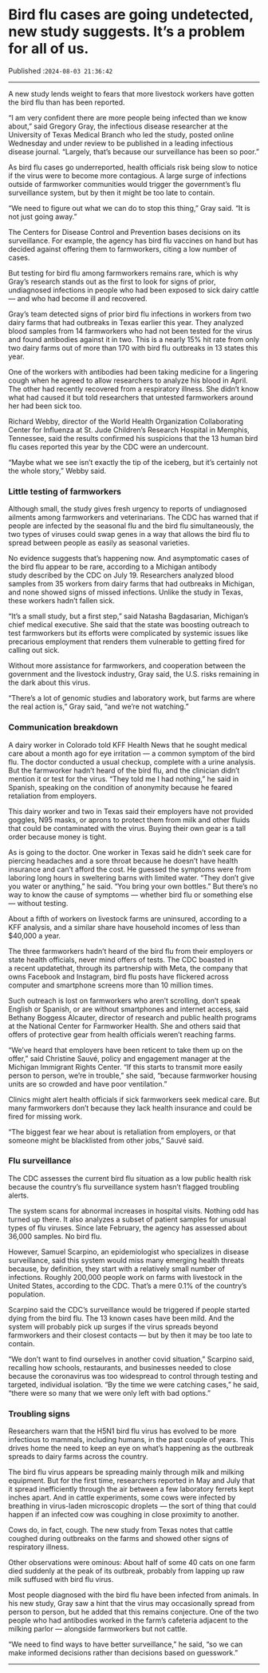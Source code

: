 # Bird flu cases are going undetected, new study suggests. It’s a problem for all of us.

Published :`2024-08-03 21:36:42`

---

A new study lends weight to fears that more livestock workers have gotten the bird flu than has been reported.

“I am very confident there are more people being infected than we know about,” said Gregory Gray, the infectious disease researcher at the University of Texas Medical Branch who led the study, posted online Wednesday and under review to be published in a leading infectious disease journal. “Largely, that’s because our surveillance has been so poor.”

As bird flu cases go underreported, health officials risk being slow to notice if the virus were to become more contagious. A large surge of infections outside of farmworker communities would trigger the government’s flu surveillance system, but by then it might be too late to contain.

“We need to figure out what we can do to stop this thing,” Gray said. “It is not just going away.”

The Centers for Disease Control and Prevention bases decisions on its surveillance. For example, the agency has bird flu vaccines on hand but has decided against offering them to farmworkers, citing a low number of cases.

But testing for bird flu among farmworkers remains rare, which is why Gray’s research stands out as the first to look for signs of prior, undiagnosed infections in people who had been exposed to sick dairy cattle — and who had become ill and recovered.

Gray’s team detected signs of prior bird flu infections in workers from two dairy farms that had outbreaks in Texas earlier this year. They analyzed blood samples from 14 farmworkers who had not been tested for the virus and found antibodies against it in two. This is a nearly 15% hit rate from only two dairy farms out of more than 170 with bird flu outbreaks in 13 states this year.

One of the workers with antibodies had been taking medicine for a lingering cough when he agreed to allow researchers to analyze his blood in April. The other had recently recovered from a respiratory illness. She didn’t know what had caused it but told researchers that untested farmworkers around her had been sick too.

Richard Webby, director of the World Health Organization Collaborating Center for Influenza at St. Jude Children’s Research Hospital in Memphis, Tennessee, said the results confirmed his suspicions that the 13 human bird flu cases reported this year by the CDC were an undercount.

“Maybe what we see isn’t exactly the tip of the iceberg, but it’s certainly not the whole story,” Webby said.

### Little testing of farmworkers

Although small, the study gives fresh urgency to reports of undiagnosed ailments among farmworkers and veterinarians. The CDC has warned that if people are infected by the seasonal flu and the bird flu simultaneously, the two types of viruses could swap genes in a way that allows the bird flu to spread between people as easily as seasonal varieties.

No evidence suggests that’s happening now. And asymptomatic cases of the bird flu appear to be rare, according to a Michigan antibody study described by the CDC on July 19. Researchers analyzed blood samples from 35 workers from dairy farms that had outbreaks in Michigan, and none showed signs of missed infections. Unlike the study in Texas, these workers hadn’t fallen sick.

“It’s a small study, but a first step,” said Natasha Bagdasarian, Michigan’s chief medical executive. She said that the state was boosting outreach to test farmworkers but its efforts were complicated by systemic issues like precarious employment that renders them vulnerable to getting fired for calling out sick.

Without more assistance for farmworkers, and cooperation between the government and the livestock industry, Gray said, the U.S. risks remaining in the dark about this virus.

“There’s a lot of genomic studies and laboratory work, but farms are where the real action is,” Gray said, “and we’re not watching.”

### Communication breakdown

A dairy worker in Colorado told KFF Health News that he sought medical care about a month ago for eye irritation — a common symptom of the bird flu. The doctor conducted a usual checkup, complete with a urine analysis. But the farmworker hadn’t heard of the bird flu, and the clinician didn’t mention it or test for the virus. “They told me I had nothing,” he said in Spanish, speaking on the condition of anonymity because he feared retaliation from employers.

This dairy worker and two in Texas said their employers have not provided goggles, N95 masks, or aprons to protect them from milk and other fluids that could be contaminated with the virus. Buying their own gear is a tall order because money is tight.

As is going to the doctor. One worker in Texas said he didn’t seek care for piercing headaches and a sore throat because he doesn’t have health insurance and can’t afford the cost. He guessed the symptoms were from laboring long hours in sweltering barns with limited water. “They don’t give you water or anything,” he said. “You bring your own bottles.” But there’s no way to know the cause of symptoms — whether bird flu or something else — without testing.

About a fifth of workers on livestock farms are uninsured, according to a KFF analysis, and a similar share have household incomes of less than $40,000 a year.

The three farmworkers hadn’t heard of the bird flu from their employers or state health officials, never mind offers of tests. The CDC boasted in a recent updatethat, through its partnership with Meta, the company that owns Facebook and Instagram, bird flu posts have flickered across computer and smartphone screens more than 10 million times.

Such outreach is lost on farmworkers who aren’t scrolling, don’t speak English or Spanish, or are without smartphones and internet access, said Bethany Boggess Alcauter, director of research and public health programs at the National Center for Farmworker Health. She and others said that offers of protective gear from health officials weren’t reaching farms.

“We’ve heard that employers have been reticent to take them up on the offer,” said Christine Sauvé, policy and engagement manager at the Michigan Immigrant Rights Center. “If this starts to transmit more easily person to person, we’re in trouble,” she said, “because farmworker housing units are so crowded and have poor ventilation.”

Clinics might alert health officials if sick farmworkers seek medical care. But many farmworkers don’t because they lack health insurance and could be fired for missing work.

“The biggest fear we hear about is retaliation from employers, or that someone might be blacklisted from other jobs,” Sauvé said.

### Flu surveillance

The CDC assesses the current bird flu situation as a low public health risk because the country’s flu surveillance system hasn’t flagged troubling alerts.

The system scans for abnormal increases in hospital visits. Nothing odd has turned up there. It also analyzes a subset of patient samples for unusual types of flu viruses. Since late February, the agency has assessed about 36,000 samples. No bird flu.

However, Samuel Scarpino, an epidemiologist who specializes in disease surveillance, said this system would miss many emerging health threats because, by definition, they start with a relatively small number of infections. Roughly 200,000 people work on farms with livestock in the United States, according to the CDC. That’s a mere 0.1% of the country’s population.

Scarpino said the CDC’s surveillance would be triggered if people started dying from the bird flu. The 13 known cases have been mild. And the system will probably pick up surges if the virus spreads beyond farmworkers and their closest contacts — but by then it may be too late to contain.

“We don’t want to find ourselves in another covid situation,” Scarpino said, recalling how schools, restaurants, and businesses needed to close because the coronavirus was too widespread to control through testing and targeted, individual isolation. “By the time we were catching cases,” he said, “there were so many that we were only left with bad options.”

### Troubling signs

Researchers warn that the H5N1 bird flu virus has evolved to be more infectious to mammals, including humans, in the past couple of years. This drives home the need to keep an eye on what’s happening as the outbreak spreads to dairy farms across the country.

The bird flu virus appears be spreading mainly through milk and milking equipment. But for the first time, researchers reported in May and July that it spread inefficiently through the air between a few laboratory ferrets kept inches apart. And in cattle experiments, some cows were infected by breathing in virus-laden microscopic droplets — the sort of thing that could happen if an infected cow was coughing in close proximity to another.

Cows do, in fact, cough. The new study from Texas notes that cattle coughed during outbreaks on the farms and showed other signs of respiratory illness.

Other observations were ominous: About half of some 40 cats on one farm died suddenly at the peak of its outbreak, probably from lapping up raw milk suffused with bird flu virus.

Most people diagnosed with the bird flu have been infected from animals. In his new study, Gray saw a hint that the virus may occasionally spread from person to person, but he added that this remains conjecture. One of the two people who had antibodies worked in the farm’s cafeteria adjacent to the milking parlor — alongside farmworkers but not cattle.

“We need to find ways to have better surveillance,” he said, “so we can make informed decisions rather than decisions based on guesswork.”

---

